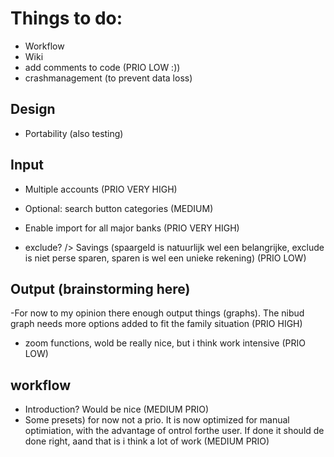 # Things to do:
- Workflow
- Wiki
- add comments to code  (PRIO LOW :))
- crashmanagement (to prevent data loss)
## Design
- Portability (also testing)
## Input
- Multiple accounts (PRIO VERY HIGH)

- Optional: search button categories (MEDIUM)
- Enable import for all major banks (PRIO VERY HIGH) 
- exclude? /> Savings (spaargeld is natuurlijk wel een belangrijke, exclude is niet perse sparen, sparen is wel een unieke rekening) (PRIO LOW)
## Output (brainstorming here)
 -For now to my opinion there enough output things (graphs). The nibud graph needs more options added to fit the  family situation (PRIO HIGH)
- zoom functions, wold be really nice, but i think work intensive (PRIO LOW)

## workflow
- Introduction? Would be nice (MEDIUM PRIO)
- Some presets) for now not a prio. It is now optimized for manual optimiation, with the advantage of ontrol forthe user. If done it should de done right, aand that is i think a lot of work (MEDIUM PRIO)

